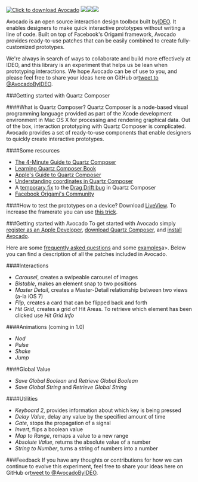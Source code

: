 [![](https://github.com/trive/avocado/raw/master/Other/logo.png "Click to download Avocado")](https://github.com/ideo/avocado/raw/master/Other/Avocado.zip)
<a href="https://developer.apple.com/register/index.action" target="_blank"><img src="https://github.com/trive/avocado/raw/master/Other/step1.png"/></a><a href="http://origami.facebook.com/quartzcomposer/" target="_blank"><img src="https://github.com/trive/avocado/raw/master/Other/step2.png"/></a><a href="https://github.com/ideo/avocado/raw/master/Other/Avocado.zip" target="_blank"><img src="https://github.com/trive/avocado/raw/master/Other/step3.png"/></a>

Avocado is an open source interaction design toolbox built by​ <a href="http://www.ideo.com" target="_blank">IDEO</a>.​ It ​enables designers to make quick interactive prototypes without writing a line of code.​ ​Built on top of Facebook's Origami framework, Avocado provides ready-to-use patches that can be easily combined to create fully-customized prototypes.​ 

We're always in search of ways to collaborate and build more effectively​ at IDEO, and this library is an experiment that helps us be lean when prototyping interactions. We hope Avocado can be of use to you, and please feel free to share your ideas here on GitHub ​or​ <a href="https://twitter.com/AvocadoByIDEO" target="_blank">tweet to @AvocadoByIDEO</a>.​




###Getting started with Quartz Composer

####What is Quartz Composer?
Quartz Composer is a node-based visual programming language provided as part of the Xcode development environment in Mac OS X for processing and rendering graphical data.
Out of the box, interaction prototyping with Quartz Composer is complicated. Avocado provides a set of ready-to-use components that enable designers to quickly create interactive prototypes.

####Some resources
- <a href="https://vimeo.com/88468610" target="_blank">The 4-Minute Guide to Quartz Composer</a>
- <a href="http://www.amazon.com/Learning-Quartz-Composer-Hands-Creating/dp/0321636945" target="_blank">Learning Quartz Composer Book</a>
- <a href="https://developer.apple.com/library/mac/documentation/graphicsimaging/conceptual/QuartzComposerUserGuide/qc_intro/qc_intro.html#//apple_ref/doc/uid/TP40005381" target="_blank">Apple's Guide to Quartz Composer</a>
- <a href="http://macoscope.com/blog/quartz-composer-origami-mouse-headaches/" target="_blank">Understanding coordinates in Quartz Composer</a>
- A <a href="http://macoscope.com/blog/science-behind-snapping-scroll-part-i-dragging/" target="_blank">temporary fix</a> to the <a href="https://github.com/facebook/origami/issues/22" target="_blank">Drag Drift bug</a> in Quartz Composer
- <a href="https://www.facebook.com/groups/origami.community/" target="_blank">Facebook Origami's Community</a>

####How to test the prototypes on a device?
Download <a href="http://www.zambetti.com/projects/liveview" target="_blank">LiveView</a>. To increase the framerate you can use <a href="http://bomberstudios.com/post/54587126654/using-sketch-mirror-liveview-silkscreen-skala" target="_blank">this trick</a>.


###Getting started with Avocado
To get started with Avocado simply <a href="https://developer.apple.com/register/index.action" target="_blank">register as an Apple Developer</a>, <a href="http://origami.facebook.com/quartzcomposer/" target="_blank">download Quartz Composer</a>, and <a href="https://github.com/ideo/avocado/raw/master/Other/Avocado.zip" target="_blank">install Avocado</a>. 

Here are some <a href="https://github.com/ideo/avocado/blob/master/FAQ.md" target="_blank">frequently asked questions</a> and some <a href="https://github.com/ideo/avocado/tree/master/Examples" target="_blank">examples</a>a>. Below you can find a description of all the patches included in Avocado.

####Interactions
- _Carousel_, creates a swipeable carousel of images
- _Bistable_, makes an element snap to two positions
- _Master Detail_, creates a Master-Detail relationship between two views (a-la iOS 7)
- _Flip_, creates a card that can be flipped back and forth
- _Hit Grid_, creates a grid of Hit Areas. To retrieve which element has been clicked use _Hit Grid Info_

####Animations (coming in 1.0)
- _Nod_
- _Pulse_
- _Shake_
- _Jump_

####Global Value
- _Save Global Boolean_ and _Retrieve Global Boolean_
- _Save Global String_ and _Retrieve Global String_

####Utilities
- _Keyboard 2_, provides information about which key is being pressed
- _Delay Value_, delay any value by the specified amount of time
- _Gate_, stops the propagation of a signal
- _Invert_, flips a boolean value
- _Map to Range_, remaps a value to a new range
- _Absolute Value_, returns the absolute value of a number
- _String to Number_, turns a string of numbers into a number


###Feedback
If you have any thoughts or contributions for how we can continue to evolve this experiment, feel free to share your ideas here on  GitHub​ or​ <a href="https://twitter.com/AvocadoByIDEO" target="_blank">tweet to @AvocadoByIDEO</a>.

